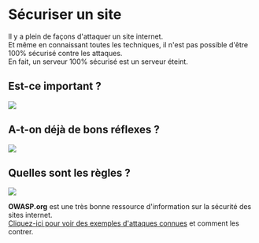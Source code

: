 # Sécuriser un site

Il y a plein de façons d'attaquer un site internet.  
Et même en connaissant toutes les techniques, il n'est pas possible d'être 100% sécurisé contre les attaques.  
En fait, un serveur 100% sécurisé est un serveur éteint.

## Est-ce important ?

[![](https://www.commitstrip.com/wp-content/uploads/2017/06/Strip-La-s%C3%A9curit%C3%A9-apr%C3%A8s-tout-2.jpg)](http://localhost:8080/category/delete/1)

## A-t-on déjà de bons réflexes ?

[![](https://www.commitstrip.com/wp-content/uploads/2018/01/Strip-Audit-s%C3%A9curit%C3%A9-650-final.jpg)](http://localhost:8080/category/delete/1)

## Quelles sont les règles ?

[![](http://www.commitstrip.com/wp-content/uploads/2016/01/Strip-Cdiscount-650-final-1.jpg)](http://localhost:8080/category/delete/1)

**OWASP.org** est une très bonne ressource d'information sur la sécurité des sites internet.  
[Cliquez-ici pour voir des exemples d'attaques connues](http://localhost:8080/category/delete/1) et comment les contrer.
